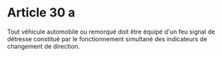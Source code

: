 # Article 30 a

Tout véhicule automobile ou remorqué doit être équipé d'un feu signal de détresse constitué par le fonction­nement simultané des indicateurs de changement de direction.
